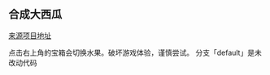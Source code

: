 ## 合成大西瓜 

[来源项目地址](https://github.com/bullhe4d/bigwatermelon)

点击右上角的宝箱会切换水果。破坏游戏体验，谨慎尝试。
分支「default」是未改动代码

